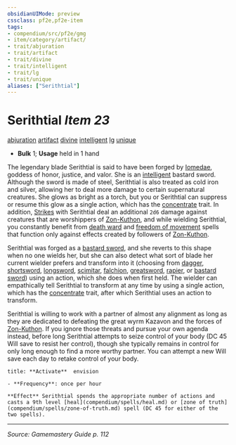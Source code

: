 ```yaml
---
obsidianUIMode: preview
cssclass: pf2e,pf2e-item
tags:
- compendium/src/pf2e/gmg
- item/category/artifact/
- trait/abjuration
- trait/artifact
- trait/divine
- trait/intelligent
- trait/lg
- trait/unique
aliases: ["Serithtial"]
---
```

# Serithtial *Item 23*  
[abjuration](abjuration.md "Abjuration School Trait")  [artifact](artifact-gmg.md "Artifact Item Trait")  [divine](divine.md "Divine Tradition Trait")  [intelligent](intelligent-gmg.md "Intelligent Item Trait")  [lg](rules/traits/lg-b1.md "Lawful Good Alignment Trait")  [unique](unique.md "Unique Rarity Trait")  

- **Bulk** 1; **Usage** held in 1 hand

The legendary blade Serithtial is said to have been forged by [Iomedae](iomedae.md), goddess of honor, justice, and valor. She is an [intelligent](intelligent-gmg.md "Intelligent Item Trait") bastard sword. Although the sword is made of steel, Serithtial is also treated as cold iron and silver, allowing her to deal more damage to certain supernatural creatures. She glows as bright as a torch, but you or Serithtial can suppress or resume this glow as a single action, which has the [concentrate](concentrate.md "Concentrate Action & Ability Trait") trait. In addition, [Strikes](strike.md) with Serithtial deal an additional `2d6` damage against creatures that are worshippers of [Zon-Kuthon](zon-kuthon.md), and while wielding Serithtial, you constantly benefit from [death ward](death-ward.md) and [freedom of movement](freedom-of-movement.md) spells that function only against effects created by followers of [Zon-Kuthon](zon-kuthon.md).

Serithtial was forged as a [bastard sword](bastard-sword.md), and she reverts to this shape when no one wields her, but she can also detect what sort of blade her current wielder prefers and transform into it (choosing from [dagger](dagger.md), [shortsword](shortsword.md), [longsword](longsword.md), [scimitar](scimitar.md), [falchion](falchion.md), [greatsword](greatsword.md), [rapier](rapier.md), or [bastard sword](bastard-sword.md)) using an action, which she does when first held. The wielder can empathically tell Serithtial to transform at any time by using a single action, which has the [concentrate](concentrate.md "Concentrate Action & Ability Trait") trait, after which Serithtial uses an action to transform.

Serithtial is willing to work with a partner of almost any alignment as long as they are dedicated to defeating the great wyrm Kazavon and the forces of [Zon-Kuthon](zon-kuthon.md). If you ignore those threats and pursue your own agenda instead, before long Serithtial attempts to seize control of your body (DC 45 Will save to resist her control), though she typically remains in control for only long enough to find a more worthy partner. You can attempt a new Will save each day to retake control of your body.

```ad-embed-ability
title: **Activate**  envision

- **Frequency**: once per hour

**Effect** Serithtial spends the appropriate number of actions and casts a 9th level [heal](compendium/spells/heal.md) or [zone of truth](compendium/spells/zone-of-truth.md) spell (DC 45 for either of the two spells).
```


---
*Source: Gamemastery Guide p. 112*